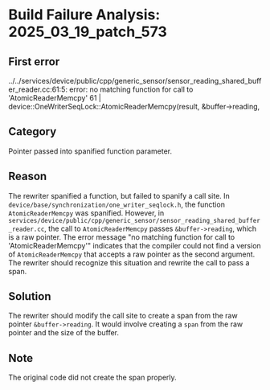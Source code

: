 # Build Failure Analysis: 2025_03_19_patch_573

## First error
../../services/device/public/cpp/generic_sensor/sensor_reading_shared_buffer_reader.cc:61:5: error: no matching function for call to 'AtomicReaderMemcpy'
   61 |     device::OneWriterSeqLock::AtomicReaderMemcpy(result, &buffer->reading,

## Category
Pointer passed into spanified function parameter.

## Reason
The rewriter spanified a function, but failed to spanify a call site. In `device/base/synchronization/one_writer_seqlock.h`, the function `AtomicReaderMemcpy` was spanified. However, in `services/device/public/cpp/generic_sensor/sensor_reading_shared_buffer_reader.cc`, the call to `AtomicReaderMemcpy` passes `&buffer->reading`, which is a raw pointer. The error message "no matching function for call to 'AtomicReaderMemcpy'" indicates that the compiler could not find a version of `AtomicReaderMemcpy` that accepts a raw pointer as the second argument. The rewriter should recognize this situation and rewrite the call to pass a span.

## Solution
The rewriter should modify the call site to create a span from the raw pointer `&buffer->reading`. It would involve creating a `span` from the raw pointer and the size of the buffer.

## Note
The original code did not create the span properly.